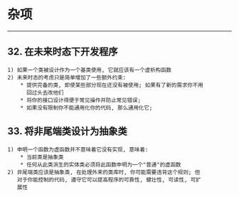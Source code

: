 # **杂项**
***



## **32. 在未来时态下开发程序**
    1) 如果一个类被设计作为一个基类使用, 它就应该有一个虚析构函数
    2) 未来时态的考虑只是简单增加了一些额外约束:
        * 提供完备的类, 即使某些部分现在还没有被使用; 如果有了新的需求你不用
          回过头去改他们
        * 将你的接口设计得便于常见操作并防止常见错误;
        * 如果没有限制你不能通用化你的代码, 那么通用化它;



## **33. 将非尾端类设计为抽象类**
    1) 申明一个函数为虚函数并不意味着它没有实现, 意味着:
        * 当前类是抽象类
        * 任何从此类派生的实体类必须将此函数申明为一个"普通"的虚函数
    2) 非尾端类应该是抽象类, 在处理外来的类库时, 你可能需要违背这个规则; 但
       对于你能控制的代码, 遵守它可以提高程序的可靠性, 健壮性, 可读性, 可扩
       展性
